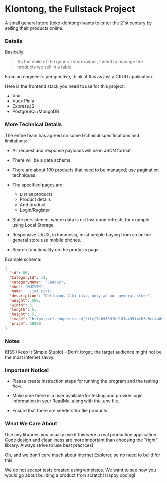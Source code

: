 # Klontong, the Fullstack Project

A small general store (toko klontong) wants to enter the 21st century by selling their products online.

### Details

Basically:

> As the child of the general store owner, I need to manage the products we sell in a table.

From an engineer’s perspective, think of this as just a CRUD application.

Here is the frontend stack you need to use for this project:

- Vue
- ~~Vuex~~ Pinia
- ExpressJS
- PostgreSQL/MongoDB

### More Technical Details

The entire team has agreed on some technical specifications and limitations:

- All request and response payloads will be in JSON format.
- There will be a data schema.
- There are about 100 products that need to be managed; use pagination techniques.
- The specified pages are:
  - List all products
  - Product details
  - Add product
  - Login/Register
- State persistence, where data is not lost upon refresh, for example: using Local Storage.

- Responsive UI/UX, in Indonesia, most people buying from an online general store use mobile phones.

- Search functionality on the products page.


Example schema:

```json
{
  "id": 86,
  "CategoryId": 14,
  "categoryName": "Snacks",
  "sku": "MHZVTK",
  "name": "Ciki ciki",
  "description": "Delicious Ciki ciki, only at our general store",
  "weight": 500,
  "width": 5,
  "length": 5,
  "height": 5,
  "image": "https://cf.shopee.co.id/file/7cb930d1bd183a435f4fb3e5cc4a896b",
  "price": 30000
}
```
### Notes

KISS (Keep It Simple Stupid) - Don’t forget, the target audience might not be the most internet savvy.

### Important Notice!

- Please create instruction steps for running the program and the testing flow.

- Make sure there is a user available for testing and provide login information in your ReadMe, along with the .env file.

- Ensure that there are seeders for the products.
### What We Care About

Use any libraries you usually use if this were a real production application. Code design and cleanliness are more important than choosing the "right" library. Always strive to use best practices!

Oh, and we don't care much about Internet Explorer, so no need to build for this.

We do not accept tests created using templates. We want to see how you would go about building a product from scratch!
Happy coding!
